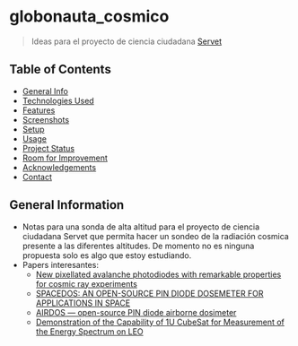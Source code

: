# globonauta_cosmico
> Ideas para el proyecto de ciencia ciudadana [Servet](https://servet.ibercivis.es/)
>



## Table of Contents
* [General Info](#general-information)
* [Technologies Used](#technologies-used)
* [Features](#features)
* [Screenshots](#screenshots)
* [Setup](#setup)
* [Usage](#usage)
* [Project Status](#project-status)
* [Room for Improvement](#room-for-improvement)
* [Acknowledgements](#acknowledgements)
* [Contact](#contact)
<!-- * [License](#license) -->

## General Information
- Notas para una sonda de alta altitud para el proyecto de ciencia ciudadana Servet que permita hacer un sondeo de la radiación cosmica presente a las diferentes altitudes. De momento no es ninguna propuesta solo es algo que estoy estudiando.
- Papers interesantes:
  - [New pixellated avalanche photodiodes with remarkable properties for cosmic ray experiments](https://cds.cern.ch/record/966006/files/19327-usa-swain-J-abs2-he24-poster.pdf)
  - [SPACEDOS: AN OPEN-SOURCE PIN DIODE DOSEMETER FOR APPLICATIONS IN SPACE](https://www.researchgate.net/publication/362868627_SPACEDOS_AN_OPEN-SOURCE_PIN_DIODE_DOSEMETER_FOR_APPLICATIONS_IN_SPACE)
  - [AIRDOS — open-source PIN diode airborne dosimeter](https://www.researchgate.net/publication/350395558_AIRDOS_-_open-source_PIN_diode_airborne_dosimeter)
  - [Demonstration of the Capability of 1U CubeSat for Measurement of the Energy Spectrum on LEO](https://www.researchgate.net/publication/364591574_Demonstration_of_the_Capability_of_1U_CubeSat_for_Measurement_of_the_Energy_Spectrum_on_LEO)

<!-- You don't have to answer all the questions - just the ones relevant to your project. -->

<!--
## Technologies Used
- Tech 1 - version 1.0
- Tech 2 - version 2.0
- Tech 3 - version 3.0


## Features
List the ready features here:
- Awesome feature 1
- Awesome feature 2
- Awesome feature 3


## Screenshots
![Example screenshot](./img/screenshot.png)
<!-- If you have screenshots you'd like to share, include them here. -->

<!--
## Setup
What are the project requirements/dependencies? Where are they listed? A requirements.txt or a Pipfile.lock file perhaps? Where is it located?

Proceed to describe how to install / setup one's local environment / get started with the project.


## Usage
How does one go about using it?
Provide various use cases and code examples here.

`write-your-code-here`


## Project Status
Project is: _in progress_ / _complete_ / _no longer being worked on_. If you are no longer working on it, provide reasons why.


## Room for Improvement
Include areas you believe need improvement / could be improved. Also add TODOs for future development.

Room for improvement:
- Improvement to be done 1
- Improvement to be done 2

To do:
- Feature to be added 1
- Feature to be added 2


## Acknowledgements
Give credit here.
- This project was inspired by...
- This project was based on [this tutorial](https://www.example.com).
- Many thanks to...


## Contact
Created by [@flynerdpl](https://www.flynerd.pl/) - feel free to contact me!


<!-- Optional -->
<!-- ## License -->
<!-- This project is open source and available under the [... License](). -->

<!-- You don't have to include all sections - just the one's relevant to your project -->
